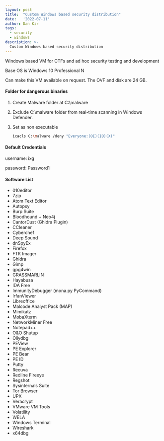 ```yaml
---
layout: post
title:  "Custom Windows based security distribution"
date:   '2022-07-11'
author: Dan Kir
tags:   
  - security
  - windows
description: >-
  Custom Windows based security distribution
---
```


Windows based VM for CTFs and ad hoc security testing and development

Base OS is Windows 10 Professional N

Can make this VM available on request. The OVF and disk are 24 GB.

#### Folder for dangerous binaries
1. Create Malware folder at C:\malware

2. Exclude C:\malware folder from real-time scanning in Windows Defender.

3. Set as non executable

   ```bash
   icacls C:\malware /deny "Everyone:(OI)(IO)(X)"
   ```

#### Default Credentials
username: ixg

password: Password1

#### Software List
- 010editor
- 7zip
- Atom Text Editor
- Autopsy
- Burp Suite
- Bloodhound + Neo4j
- CantorDust (Ghidra Plugin)
- CCleaner
- Cyberchef
- Deep Sound
- dnSpyEx
- Firefox
- FTK Imager
- Ghidra
- Gimp
- gpg4win
- GRASSMARLIN
- Hayabusa
- IDA Free
- ImmunityDebugger (mona.py PyCommand)
- IrfanViewer
- Libreoffice
- Malcode Analyst Pack (MAP)
- Mimikatz
- MobaXterm
- NetworkMiner Free
- Notepad++
- O&O Shutup
- Ollydbg
- PEView
- PE Explorer
- PE Bear
- PE ID
- Putty
- Recuva
- Redline Fireeye
- Regshot
- Sysinternals Suite
- Tor Browser
- UPX
- Veracrypt
- VMware VM Tools
- Volatility
- WELA
- Windows Terminal
- Wireshark
- x64dbg
